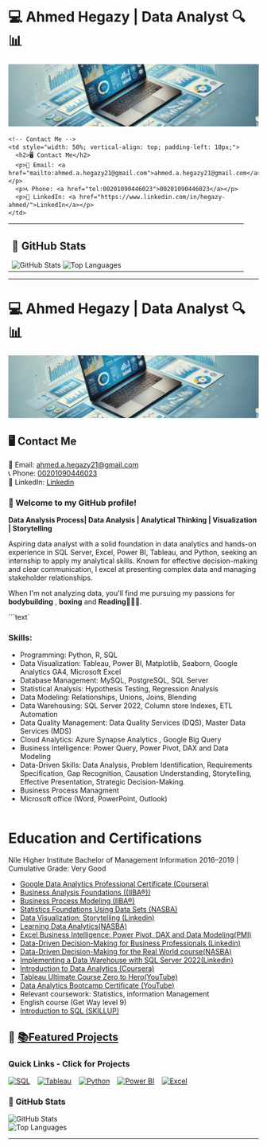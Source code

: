 # 💻 Ahmed Hegazy | Data Analyst 🔍📊

![Profile Banner](1730016732565.jpeg)

<table style="width: 100%; border: 0; border-collapse: collapse;">
  <tr>
    <!-- GitHub Stats -->
    <td style="width: 50%; vertical-align: top; padding-right: 10px;">
      <h2>🎯 GitHub Stats</h2>
      <img src="https://github-readme-stats.vercel.app/api?username=YourUsername&show_icons=true&theme=radical" alt="GitHub Stats" style="width: 100%;" />
      <img src="https://github-readme-stats.vercel.app/api/top-langs/?username=YourUsername&layout=compact&theme=radical" alt="Top Languages" style="width: 100%;" />
    </td>

    <!-- Contact Me -->
    <td style="width: 50%; vertical-align: top; padding-left: 10px;">
      <h2>🖥️ Contact Me</h2>
      <p>📧 Email: <a href="mailto:ahmed.a.hegazy21@gmail.com">ahmed.a.hegazy21@gmail.com</a></p>
      <p>📞 Phone: <a href="tel:00201090446023">00201090446023</a></p>
      <p>💼 LinkedIn: <a href="https://www.linkedin.com/in/hegazy-ahmed/">LinkedIn</a></p>
    </td>
  </tr>
</table>

---




# 💻 Ahmed Hegazy | Data Analyst 🔍📊
![Profile Banner](1730016732565.jpeg)

## 🖥️ **Contact Me**
📧 Email: [ahmed.a.hegazy21@gmail.com ](mailto:ahmed.a.hegazy21@gmail.com)  
📞 Phone: [00201090446023 ](tel:00201090446023)  
💼 LinkedIn: [Linkedin](https://www.linkedin.com/in/hegazy-ahmed/)  



### 👋 Welcome to my GitHub profile! 
**Data Analysis Process| Data Analysis | Analytical Thinking | Visualization | Storytelling**


Aspiring data analyst with a solid foundation in data analytics and hands-on experience in SQL Server, Excel, Power
BI, Tableau, and Python, seeking an internship to apply my analytical skills. Known for effective decision-making
and clear communication, I excel at presenting complex data and managing stakeholder relationships.

When I'm not analyzing data, you'll find me pursuing my passions for **bodybuilding** , **boxing**  and **Reading**🏋️‍♂️🥊.

```text`
### Skills: 
- Programming: Python, R, SQL
- Data Visualization: Tableau, Power BI, Matplotlib, Seaborn, Google Analytics GA4, Microsoft Excel
- Database Management: MySQL, PostgreSQL, SQL Server 
- Statistical Analysis: Hypothesis Testing, Regression Analysis
- Data Modeling: Relationships, Unions, Joins, Blending
- Data Warehousing: SQL Server 2022, Column store Indexes, ETL Automation
- Data Quality Management: Data Quality Services (DQS), Master Data Services (MDS)
- Cloud Analytics: Azure Synapse Analytics , Google Big Query
- Business Intelligence: Power Query, Power Pivot, DAX and Data Modeling
- Data-Driven Skills: Data Analysis, Problem Identification, Requirements Specification, Gap Recognition,
Causation Understanding, Storytelling, Effective Presentation, Strategic Decision-Making.
- Business Process Managment
- Microsoft office (Word, PowerPoint, Outlook)
  ```text
#  Education and Certifications

Nile Higher Institute Bachelor of Management Information 2016–2019
 | Cumulative Grade: Very Good
- [ Google Data Analytics Professional Certificate (Coursera)
](https://www.coursera.org/account/accomplishments/professional-cert/4F6K7SEA4KV2)
- [Business Analysis Foundations ((IIBA®))](https://lnkd.in/dCBh69b6)
- [Business Process Modeling (IIBA®)](https://lnkd.in/dNAX7VdQ)
- [Statistics Foundations Using Data Sets (NASBA)](https://lnkd.in/d4ev6gi3)
- [Data Visualization: Storytelling (Linkedin)](https://lnkd.in/dDAy5S9V)
- [Learning Data Analytics(NASBA)](https://lnkd.in/dAznWBhG)
- [Excel Business Intelligence: Power Pivot, DAX and Data Modeling(PMI)](https://lnkd.in/d-Yj4GGS)
- [Data-Driven Decision-Making for Business Professionals (Linkedin)](https://www.linkedin.com/learning/certificates/722ba318fed91754e53824198cf2f8790f84ac632f565ffa99d8d29014e80dc8?trk=share_certificate)
- [Data-Driven Decision-Making for the Real World course(NASBA)](https://lnkd.in/d3f_ADbk)
- [Implementing a Data Warehouse with SQL Server 2022(Linkedin)](https://www.linkedin.com/learning/certificates/9d2970ec32dacd88ff413c6605c99bb344d13c9cd249cf38fa6d0f10aacf6e25?trk=share_certificate)
- [Introduction to Data Analytics (Coursera)](https://www.credly.com/badges/2c1bb510-081a-4dd4-a1d7-9267ab41572c/public_url)
- [Tableau Ultimate Course Zero to Hero(YouTube)](https://www.youtube.com/playlist?list=PLNcg_FV9n7qZJqrKcUUCWCWPYCrlcVm9v)
- [Data Analytics Bootcamp Certificate (YouTube)](https://www.youtube.com/playlist?list=PLUaB-1hjhk8FE_XZ87vPPSfHqb6OcM0cF)
- Relevant coursework: Statistics, information Management
- English course (Get Way level 9)
- [Introduction to SQL (SKILLUP)](https://www.simplilearn.com/skillup-certificate-landing?token=eyJjb3Vyc2VfaWQiOiIxODExIiwiY2VydGlmaWNhdGVfdXJsIjoiaHR0cHM6XC9cL2NlcnRpZmljYXRlcy5zaW1wbGljZG4ubmV0XC9zaGFyZVwvdGh1bWJfNTIxNDAyNF8xNzE1MzQxMzcxLnBuZyIsInVzZXJuYW1lIjoiQWhtZWQgRWxzYWVkIEhlZ2F6eSJ9&referrer=https%3A%2F%2Flms.simplilearn.com%2Fcourses%2F4309%2FIntroduction-to-SQL%2Fcertificate%2Fdownload-skillup&%24web_only=true)




## 🔗 **[📚Featured Projects](#featured-projects)**
### **Quick Links - Click for Projects**

<div style="display: flex; gap: 15px;">
  <a href="https://ahmedhegazy121.github.io/SQL-Projects/" target="_blank">
    <img src="https://img.shields.io/badge/-SQL-blue?style=for-the-badge&logo=sql&logoColor=white" alt="SQL" width="150" height="40"/>
  </a>
  <a href="https://ahmedhegazy121.github.io/Tableau-Projects/" target="_blank">
    <img src="https://img.shields.io/badge/-Tableau-blue?style=for-the-badge&logo=tableau&logoColor=white" alt="Tableau" width="150" height="40"/>
  </a>
  <a href="https://ahmedhegazy121.github.io/Python-Projects/" target="_blank">
    <img src="https://img.shields.io/badge/-Python-blue?style=for-the-badge&logo=python&logoColor=white" alt="Python" width="150" height="40"/>
  </a>
  <a href="https://ahmedhegazy121.github.io/PowerBI-Projects/" target="_blank">
    <img src="https://img.shields.io/badge/-Power%20BI-blue?style=for-the-badge&logo=powerbi&logoColor=white" alt="Power BI" width="150" height="40"/>
  </a>
  <a href="https://ahmedhegazy121.github.io/Excel-Projects/" target="_blank">
    <img src="https://img.shields.io/badge/-Excel-blue?style=for-the-badge&logo=microsoft-excel&logoColor=white" alt="Excel" width="150" height="40"/>
  </a>
</div>



### 🎯 **GitHub Stats**


![GitHub Stats](https://github-readme-stats.vercel.app/api?username=YourUsername&show_icons=true&theme=radical)  
![Top Languages](https://github-readme-stats.vercel.app/api/top-langs/?username=YourUsername&layout=compact&theme=radical)

---



 

